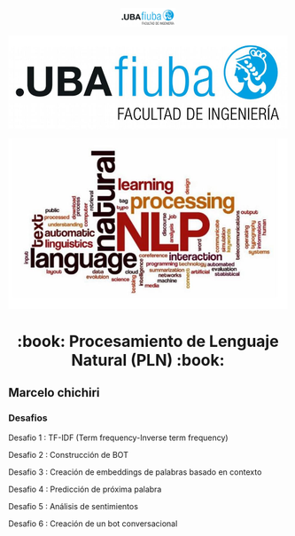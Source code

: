 

  
 <p align="center"><a target="_blank" rel="noopener noreferrer"><img width="100" src="https://github.com/mfchich/PLN/blob/main/imagenes/logoFIUBA.jpg" alt="Vue logo"></a></p>
 
![logoFIUBA.jpg](https://github.com/mfchich/PLN/blob/main/imagenes/logoFIUBA.jpg "")


![PLN.JPG](https://github.com/mfchich/PLN/blob/main/imagenes/PLN.JPG "")

<p align="center">
  <h1 align="center">:book: Procesamiento de Lenguaje Natural (PLN) :book:</h1>
</p>

## Marcelo chichiri

### Desafios 
Desafio 1 : TF-IDF (Term frequency-Inverse term frequency)

Desafio 2 : Construcción de BOT

Desafio 3 : Creación de embeddings de palabras basado en contexto

Desafio 4 : Predicción de próxima palabra

Desafio 5 : Análisis de sentimientos 

Desafio 6 : Creación de un bot conversacional

